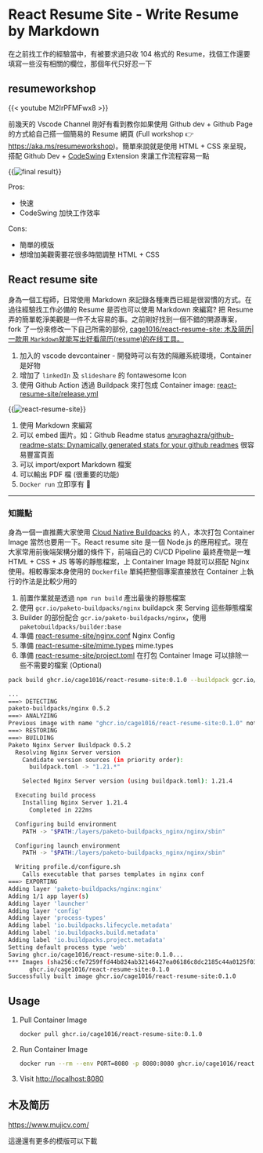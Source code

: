 # React Resume Site - Write Resume by Markdown


<!--more-->

在之前找工作的經驗當中，有被要求過只收 104 格式的 Resume，找個工作還要填寫一些沒有相關的欄位，那個年代只好忍一下

## resumeworkshop

{{< youtube M2IrPFMFwx8 >}}

前幾天的 Vscode Channel 剛好有看到教你如果使用 Github dev + Github Page 的方式給自己搭一個簡易的 Resume 網頁 (Full workshop 👉  https://aka.ms/resumeworkshop)。簡單來說就是使用 HTML + CSS 來呈現，搭配 Github Dev + [CodeSwing](https://marketplace.visualstudio.com/items?itemName=codespaces-Contrib.codeswing) Extension 來讓工作流程容易一點

{{<image src="img/final-result.png" alt="final result">}}

Pros:
- 快速
- CodeSwing 加快工作效率

Cons:
- 簡單的模版
- 想增加美觀需要花很多時間調整 HTML + CSS

## React resume site

身為一個工程師，日常使用 Markdown 來記錄各種東西已經是很習慣的方式。在過往經驗找工作必備的 Resume 是否也可以使用 Markdown 來編寫? 把 Resume 弄的簡單乾淨美觀是一件不太容易的事。之前剛好找到一個不錯的開源專案， fork 了一份來修改一下自己所需的部份, [cage1016/react-resume-site: 木及简历|一款用 `Markdown`就能写出好看简历(resume)的在线工具。](https://github.com/cage1016/react-resume-site)

1. 加入的 vscode devcontainer - 開發時可以有效的隔離系統環境，Container 是好物
1. 增加了 `linkedIn` 及 `slideshare` 的 fontawesome Icon
1. 使用 Github Action 透過 Buildpack 來打包成 Container image: [react-resume-site/release.yml](https://github.com/cage1016/react-resume-site/blob/develop/.github/workflows/release.yml)

{{<image src="img/1.jpg" alt="react-resume-site">}}

1. 使用 Markdown 來編寫
1. 可以 embed 圖片。如：Github Readme status [anuraghazra/github-readme-stats: Dynamically generated stats for your github readmes](https://github.com/anuraghazra/github-readme-stats) 很容易豐富頁面
1. 可以 import/export Markdown 檔案
1. 可以輸出 PDF 檔 (很重要的功能)
1. `Docker run` 立即享有 🤘

----

### 知識點

身為一個一直推薦大家使用 [Cloud Native Buildpacks](https://buildpacks.io/) 的人，本次打包 Container Image 當然也要用一下。React resume site 是一個 Node.js 的應用程式。現在大家常用前後端架構分離的條件下，前端自己的 CI/CD Pipeline 最終產物是一堆 HTML + CSS + JS 等等的靜態檔案，上 Container Image 時就可以搭配 Nginx 使用。相較專案本身使用的 `Dockerfile` 單純把整個專案直接放在 Container 上執行的作法是比較少用的

1. 前置作業就是透過 `npm run build` 產出最後的靜態檔案
1. 使用 `gcr.io/paketo-buildpacks/nginx` buildapck 來 Serving 這些靜態檔案
1. Builder 的部份配合 `gcr.io/paketo-buildpacks/nginx`，使用 `paketobuildpacks/builder:base`
1. 準備 [react-resume-site/nginx.conf](https://github.com/cage1016/react-resume-site/blob/develop/nginx.conf) Nginx Config
1. 準備 [react-resume-site/mime.types](https://github.com/cage1016/react-resume-site/blob/develop/mime.types) mime.types
1. 準備 [react-resume-site/project.toml](https://github.com/cage1016/react-resume-site/blob/develop/project.toml) 在打包 Container Image 可以排除一些不需要的檔案 (Optional)


```bash
pack build ghcr.io/cage1016/react-resume-site:0.1.0 --buildpack gcr.io/paketo-buildpacks/nginx --builder paketobuildpacks/builder:base

...
===> DETECTING
paketo-buildpacks/nginx 0.5.2
===> ANALYZING
Previous image with name "ghcr.io/cage1016/react-resume-site:0.1.0" not found
===> RESTORING
===> BUILDING
Paketo Nginx Server Buildpack 0.5.2
  Resolving Nginx Server version
    Candidate version sources (in priority order):
      buildpack.toml -> "1.21.*"

    Selected Nginx Server version (using buildpack.toml): 1.21.4

  Executing build process
    Installing Nginx Server 1.21.4
      Completed in 222ms

  Configuring build environment
    PATH -> "$PATH:/layers/paketo-buildpacks_nginx/nginx/sbin"

  Configuring launch environment
    PATH -> "$PATH:/layers/paketo-buildpacks_nginx/nginx/sbin"

  Writing profile.d/configure.sh
    Calls executable that parses templates in nginx conf
===> EXPORTING
Adding layer 'paketo-buildpacks/nginx:nginx'
Adding 1/1 app layer(s)
Adding layer 'launcher'
Adding layer 'config'
Adding layer 'process-types'
Adding label 'io.buildpacks.lifecycle.metadata'
Adding label 'io.buildpacks.build.metadata'
Adding label 'io.buildpacks.project.metadata'
Setting default process type 'web'
Saving ghcr.io/cage1016/react-resume-site:0.1.0...
*** Images (sha256:cfe7259ffd44b824ab32146427ea06186c8dc2185c44a0125f035572a0125b96):
      ghcr.io/cage1016/react-resume-site:0.1.0
Successfully built image ghcr.io/cage1016/react-resume-site:0.1.0
```

## Usage

1. Pull Container Image
   ```bash
   docker pull ghcr.io/cage1016/react-resume-site:0.1.0
   ```

1. Run Container Image
   ```bash
   docker run --rm --env PORT=8080 -p 8080:8080 ghcr.io/cage1016/react-resume-site:0.1.0
   ```

1. Visit [http://localhost:8080](http://localhost:8080)

## 木及简历

https://www.mujicv.com/

這邊還有更多的模版可以下載
